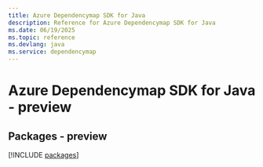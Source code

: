 ```yaml
---
title: Azure Dependencymap SDK for Java
description: Reference for Azure Dependencymap SDK for Java
ms.date: 06/19/2025
ms.topic: reference
ms.devlang: java
ms.service: dependencymap
---
```

# Azure Dependencymap SDK for Java - preview
## Packages - preview
[!INCLUDE [packages](dependencymap-index.md)]